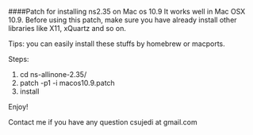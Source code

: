 ####Patch for installing ns2.35 on Mac os 10.9
It works well in Mac OSX 10.9. Before using this patch, make sure you have already install other libraries like X11, xQuartz and so on. 

Tips: you can easily install these stuffs by homebrew or macports. 

Steps:

1. cd ns-allinone-2.35/
2. patch -p1 -i macos10.9.patch 
3. install

Enjoy!

Contact me if you have any question csujedi at gmail.com
